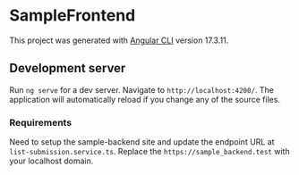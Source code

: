 # SampleFrontend

This project was generated with [Angular CLI](https://github.com/angular/angular-cli) version 17.3.11.

## Development server

Run `ng serve` for a dev server. Navigate to `http://localhost:4200/`. The application will automatically reload if you change any of the source files.

### Requirements
Need to setup the sample-backend site and update the endpoint URL at `list-submission.service.ts`. Replace the `https://sample_backend.test` with your localhost domain.
